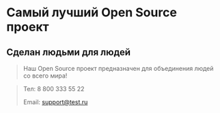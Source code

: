 # Самый лучший Open Source проект

## Сделан людьми для людей

> Наш Open Source проект предназначен для объединения людей со всего мира!


> Тел: 8 800 333 55 22
> 
> Email: support@test.ru
